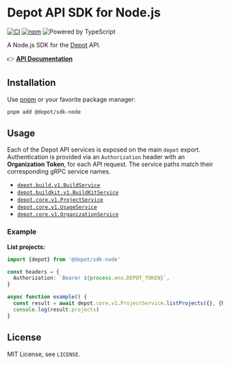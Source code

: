 # Depot API SDK for Node.js

[![CI](https://github.com/depot/sdk-node/actions/workflows/ci.yml/badge.svg)](https://github.com/depot/sdk-node/actions/workflows/ci.yml)
[![npm](https://img.shields.io/npm/v/@depot/sdk-node.svg)](https://www.npmjs.com/package/@depot/sdk-node)
![Powered by TypeScript](https://img.shields.io/badge/powered%20by-typescript-blue.svg)

A Node.js SDK for the [Depot](https://depot.dev) API.

👉 [**API Documentation**](https://buf.build/depot/api)

## Installation

Use [pnpm](https://pnpm.io) or your favorite package manager:

```bash
pnpm add @depot/sdk-node
```

## Usage

Each of the Depot API services is exposed on the main `depot` export. Authentication is provided via an `Authorization` header with an **Organization Token**, for each API request. The service paths match their corresponding gRPC service names.

- [`depot.build.v1.BuildService`](https://buf.build/depot/api/docs/main:depot.build.v1#depot.build.v1.BuildService)
- [`depot.buildkit.v1.BuildKitService`](https://buf.build/depot/api/docs/main:depot.buildkit.v1#depot.buildkit.v1.BuildKitService)
- [`depot.core.v1.ProjectService`](https://buf.build/depot/api/docs/main:depot.core.v1#depot.core.v1.ProjectService)
- [`depot.core.v1.UsageService`](https://buf.build/depot/api/docs/main:depot.core.v1#depot.core.v1.UsageService)
- [`depot.core.v1.OrganizationService`](https://buf.build/depot/api/docs/main:depot.core.v1#depot.core.v1.OrganizationService)

### Example

**List projects:**

```typescript
import {depot} from '@depot/sdk-node'

const headers = {
  Authorization: `Bearer ${process.env.DEPOT_TOKEN}`,
}

async function example() {
  const result = await depot.core.v1.ProjectService.listProjects({}, {headers})
  console.log(result.projects)
}
```

## License

MIT License, see `LICENSE`.
